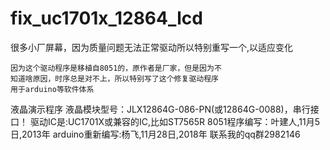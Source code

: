 # fix_uc1701x_12864_lcd
很多小厂屏幕，因为质量问题无法正常驱动所以特别重写一个,以适应变化


    因为这个驱动程序是移植自8051的，原作者是厂家，但是因为不
    知道啥原因，时序总是对不上，所以特别写了这个修复驱动程序
    用于arduino等软件体系
  液晶演示程序
  液晶模块型号：JLX12864G-086-PN(或12864G-0088)，串行接口！
    驱动IC是:UC1701X或兼容的IC,比如ST7565R
    8051程序编写：叶建人,11月5日,2013年
    arduino重新编写:杨飞,11月28日,2018年
联系我的qq群2982146
